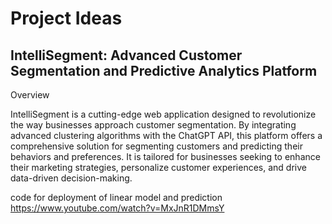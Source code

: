 # Project Ideas

## IntelliSegment: Advanced Customer Segmentation and Predictive Analytics Platform
Overview

IntelliSegment is a cutting-edge web application designed to revolutionize the way businesses approach customer segmentation. By integrating advanced clustering algorithms with the ChatGPT API, this platform offers a comprehensive solution for segmenting customers and predicting their behaviors and preferences. It is tailored for businesses seeking to enhance their marketing strategies, personalize customer experiences, and drive data-driven decision-making.

code for deployment of linear model and prediction https://www.youtube.com/watch?v=MxJnR1DMmsY

